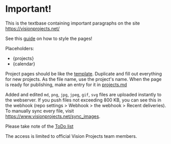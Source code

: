 # Important!

This is the textbase containing important paragraphs on the site https://visionprojects.net/

See this [guide](https://www.markdownguide.org/basic-syntax/) on how to style the pages!

Placeholders: 
- {projects}
- {calendar}

Project pages should be like the [template](project-template.md). Duplicate and fill out everything for new projects. As the file name, use the project's name. When the page is ready for publishing, make an entry for it in [projects.md](projects.md)

Added and edited `md`, `png`, `jpg`, `jpeg`, `gif`, `svg` files are uploaded instantly to the webserver. If you push files not exceeding 800 KB, you can see this in the webhook (repo settings > Webhook > the webhook > Recent deliveries). 
To manually sync every file, visit <https://www.visionprojects.net/sync_images>.  

Please take note of the [ToDo list](todo.md)

The access is limited to official Vision Projects team members.
